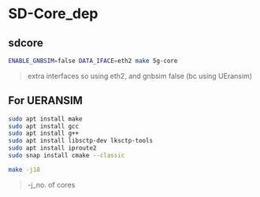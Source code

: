# SD-Core_dep

## sdcore
```bash
ENABLE_GNBSIM=false DATA_IFACE=eth2 make 5g-core
```
> extra interfaces so using eth2, and gnbsim false (bc using UEransim)

## For UERANSIM
```bash
sudo apt install make
sudo apt install gcc
sudo apt install g++
sudo apt install libsctp-dev lksctp-tools
sudo apt install iproute2
sudo snap install cmake --classic
```
```bash
make -j18
```
> -j_no. of cores

